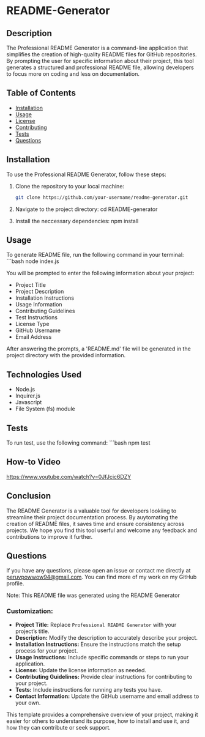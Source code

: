 # README-Generator

## Description
The Professional README Generator is a command-line application that simplifies the creation of high-quality README files for GitHub repositories. By prompting the user for specific information about their project, this tool generates a structured and professional README file, allowing developers to focus more on coding and less on documentation.

## Table of Contents
- [Installation](#installation)
- [Usage](#usage)
- [License](#license)
- [Contributing](#contributing)
- [Tests](#tests)
- [Questions](#questions)

## Installation
To use the Professional README Generator, follow these steps:

1. Clone the repository to your local machine:
   ```bash
   git clone https://github.com/your-username/readme-generator.git

2. Navigate to the project directory:
    cd README-generator

3. Install the neccessary dependencies:
    npm install

## Usage
To generate README file, run the following command in your terminal:
    ```bash
    node index.js

You will be prompted to enter the following information about your project:
- Project Title
- Project Description
- Installation Instructions
- Usage Information
- Contributing Guidelines
- Test Instructions
- License Type
- GitHub Username
- Email Address

After answering the prompts, a 'README.md' file will be generated in the project directory with the provided information.

## Technologies Used
- Node.js
- Inquirer.js
- Javascript
- File System (fs) module

## Tests
To run test, use the following command:
    ```bash
    npm test

## How-to Video
https://www.youtube.com/watch?v=0JfJcic6DZY

## Conclusion
The README Generator is a valuable tool for developers lookiing to streamline their project documentation process. By auytomating the creation of README files, it saves time and ensure consistency across projects. We hope you find this tool userful and welcome any feedback and contributions to improve it further.

## Questions
If you have any questions, please open an issue or contact me directly at peruvpowwow94@gmail.com. You can find more of my work on my GitHub profile.

Note: This README file was generated using the README Generator

### Customization:

- **Project Title:** Replace `Professional README Generator` with your project’s title.
- **Description:** Modify the description to accurately describe your project.
- **Installation Instructions:** Ensure the instructions match the setup process for your project.
- **Usage Instructions:** Include specific commands or steps to run your application.
- **License:** Update the license information as needed.
- **Contributing Guidelines:** Provide clear instructions for contributing to your project.
- **Tests:** Include instructions for running any tests you have.
- **Contact Information:** Update the GitHub username and email address to your own.

This template provides a comprehensive overview of your project, making it easier for others to understand its purpose, how to install and use it, and how they can contribute or seek support.




